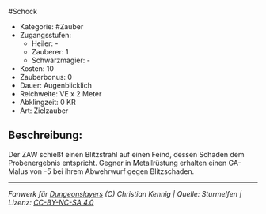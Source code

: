 #Schock  
- Kategorie: #Zauber  
- Zugangsstufen:  
  - Heiler: -  
  - Zauberer: 1  
  - Schwarzmagier: -  
- Kosten: 10  
- Zauberbonus: 0  
- Dauer: Augenblicklich  
- Reichweite: VE x 2 Meter  
- Abklingzeit: 0 KR  
- Art: Zielzauber     

## Beschreibung:
Der ZAW schießt einen Blitzstrahl auf einen Feind, dessen Schaden dem Probenergebnis entspricht. Gegner in Metallrüstung erhalten einen GA-Malus von -5 bei ihrem Abwehrwurf gegen Blitzschaden.


___
*Fanwerk für [Dungeonslayers](https://www.dungeonslayers.net/) (C) Christian Kennig | Quelle: Sturmelfen | Lizenz: [CC-BY-NC-SA 4.0](https://creativecommons.org/licenses/by-nc-sa/4.0/deed.de)*